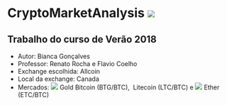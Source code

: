 # CryptoMarketAnalysis  ![](https://www.allcoin.com/Content/image/allcoin_logo02.png)
## Trabalho do curso de Verão 2018 

  - Autor: Bianca Gonçalves
  - Professor: Renato Rocha e Flavio Coelho
  - Exchange escolhida: Allcoin
  - Local da exchange: Canada
  - Mercados: ![](https://o56yv98bm.qnssl.com/coin_BTG.png?imageView2/2/w/19) Gold Bitcoin (BTG/BTC), ![]() Litecoin (LTC/BTC) e ![](https://o56yv98bm.qnssl.com/coin_ETH.png?imageView2/2/w/19) Ether (ETC/BTC)
